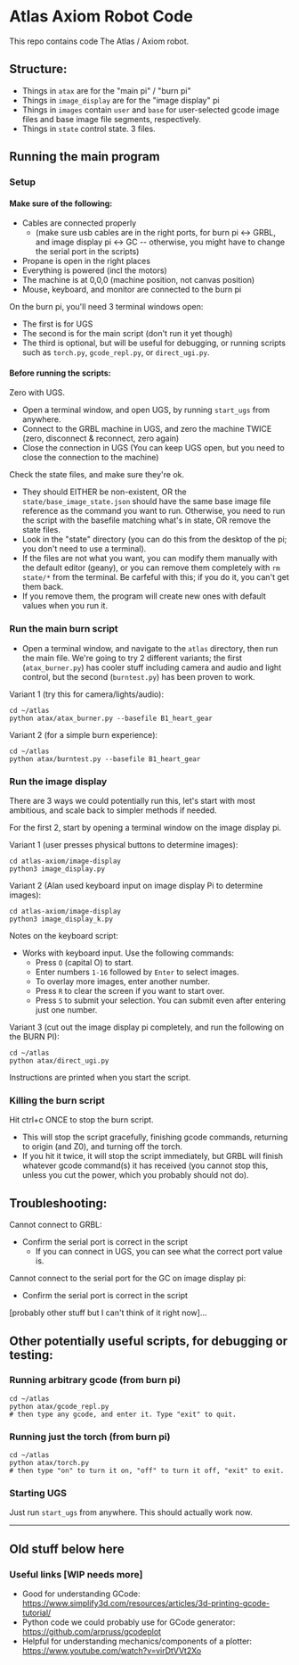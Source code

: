 # Atlas Axiom Robot Code

This repo contains code The Atlas / Axiom robot.

## Structure:
* Things in `atax` are for the "main pi" / "burn pi"
* Things in `image_display` are for the "image display" pi
* Things in `images` contain `user` and `base` for user-selected gcode image files and base image file segments, respectively.
* Things in `state` control state. 3 files.

## Running the main program

### Setup

#### Make sure of the following:
* Cables are connected properly
  * (make sure usb cables are in the right ports, for burn pi <-> GRBL, and image display pi <-> GC -- otherwise, you might have to change the serial port in the scripts)
* Propane is open in the right places
* Everything is powered (incl the motors)
* The machine is at 0,0,0 (machine position, not canvas position)
* Mouse, keyboard, and monitor are connected to the burn pi


On the burn pi, you'll need 3 terminal windows open:
* The first is for UGS
* The second is for the main script (don't run it yet though)
* The third is optional, but will be useful for debugging, or running scripts such as `torch.py`, `gcode_repl.py`, or `direct_ugi.py`.

#### Before running the scripts:
Zero with UGS.
* Open a terminal window, and open UGS, by running `start_ugs` from anywhere.
* Connect to the GRBL machine in UGS, and zero the machine TWICE (zero, disconnect & reconnect, zero again)
* Close the connection in UGS (You can keep UGS open, but you need to close the connection to the machine)

Check the state files, and make sure they're ok.
* They should EITHER be non-existent, OR the `state/base_image_state.json` should have the same base image file reference as the command you want to run. Otherwise, you need to run the script with the basefile matching what's in state, OR remove the state files.
* Look in the "state" directory (you can do this from the desktop of the pi; you don't need to use a terminal).
* If the files are not what you want, you can modify them manually with the default editor (geany), or you can remove them completely with `rm state/*` from the terminal. Be carfeful with this; if you do it, you can't get them back.
* If you remove them, the program will create new ones with default values when you run it.

### Run the main burn script
* Open a terminal window, and navigate to the `atlas` directory, then run the main file. We're going to try 2 different variants; the first (`atax_burner.py`) has cooler stuff including camera and audio and light control, but the second (`burntest.py`) has been proven to work.

Variant 1 (try this for camera/lights/audio):
```shell
cd ~/atlas
python atax/atax_burner.py --basefile B1_heart_gear
```

Variant 2 (for a simple burn experience):
```shell
cd ~/atlas
python atax/burntest.py --basefile B1_heart_gear
```

### Run the image display
There are 3 ways we could potentially run this, let's start with most ambitious, and scale back to simpler methods if needed.

For the first 2, start by opening a terminal window on the image display pi.

Variant 1 (user presses physical buttons to determine images):
```shell
cd atlas-axiom/image-display
python3 image_display.py
```

Variant 2 (Alan used keyboard input on image display Pi to determine images):
```shell
cd atlas-axiom/image-display
python3 image_display_k.py
```

Notes on the keyboard script:
- Works with keyboard input. Use the following commands:
  - Press `O` (capital O) to start.
  - Enter numbers `1-16` followed by `Enter` to select images.
  - To overlay more images, enter another number.
  - Press `R` to clear the screen if you want to start over.
  - Press `S` to submit your selection. You can submit even after entering just one number.

Variant 3 (cut out the image display pi completely, and run the following on the BURN PI):
```shell
cd ~/atlas
python atax/direct_ugi.py
```

Instructions are printed when you start the script.

### Killing the burn script
Hit ctrl+c ONCE to stop the burn script.
* This will stop the script gracefully, finishing gcode commands, returning to origin (and Z0), and turning off the torch.
* If you hit it twice, it will stop the script immediately, but GRBL will finish whatever gcode command(s) it has received (you cannot stop this, unless you cut the power, which you probably should not do).


## Troubleshooting:
Cannot connect to GRBL:
* Confirm the serial port is correct in the script
  * If you can connect in UGS, you can see what the correct port value is.

Cannot connect to the serial port for the GC on image display pi:
* Confirm the serial port is correct in the script

[probably other stuff but I can't think of it right now]...

## Other potentially useful scripts, for debugging or testing:

### Running arbitrary gcode (from burn pi)
```shell
cd ~/atlas
python atax/gcode_repl.py
# then type any gcode, and enter it. Type "exit" to quit.
```

### Running just the torch (from burn pi)
```shell
cd ~/atlas
python atax/torch.py
# then type "on" to turn it on, "off" to turn it off, "exit" to exit.
```

### Starting UGS
Just run `start_ugs` from anywhere. This should actually work now.

---

## Old stuff below here

### Useful links [WIP needs more]
* Good for understanding GCode: https://www.simplify3d.com/resources/articles/3d-printing-gcode-tutorial/
* Python code we could probably use for GCode generator: https://github.com/arpruss/gcodeplot
* Helpful for understanding mechanics/components of a plotter: https://www.youtube.com/watch?v=virDtVVt2Xo


